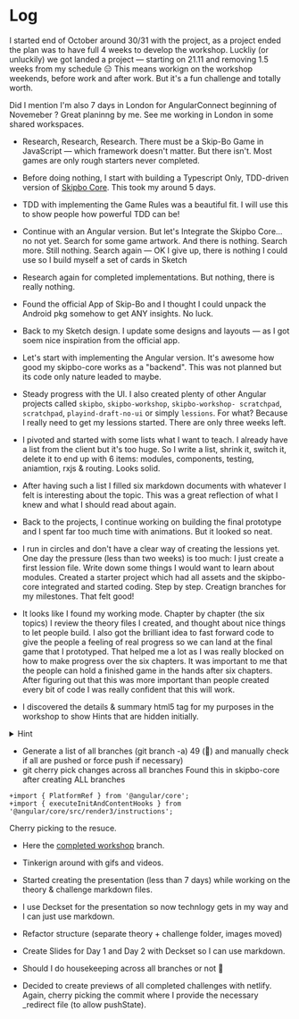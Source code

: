 # Log
I started end of October around 30/31 with the project, as a project ended the plan was to have full 4 weeks to develop the workshop. Luckliy (or unluckily) we got landed a project — starting on 21.11 and removing 1.5 weeks from my schedule 😑 This means workign on the workshop weekends, before work and after work. But it's a fun challenge and totally worth.

Did I mention I'm also 7 days in London for AngularConnect beginning of Novemeber ? Great planinng by me. See me working in London in some shared workspaces.

+ Research, Research, Research. There must be a Skip-Bo Game in JavaScript — which framework doesn't matter. But there isn't. Most games are only rough starters never completed.
+ Before doing nothing, I start with building a Typescript Only, TDD-driven  version of [Skipbo Core](https://github.com/georgiee/skipbo-typescript-jest). This took my around 5 days.
+ TDD with implementing the Game Rules was a beautiful fit. I will use this to show people how powerful TDD can be!
+ Continue with an Angular version. But let's
Integrate the Skipbo Core... no not yet. Search for some game artwork. And there is nothing. Search more. Still nothing. Search again — OK I give up, there is nothing I could use so I build myself a set of cards in Sketch

+ Research again for completed implementations. But nothing, there is really nothing.
+ Found the official App of Skip-Bo and I thought I could unpack the Android pkg somehow to get ANY insights. No luck.
+ Back to my Sketch design. I update some designs and layouts — as I got soem nice inspiration from the official app.
+ Let's start with implementing the Angular version. It's awesome how good my skipbo-core works as a "backend". This was not planned but its code only nature leaded to maybe.
+ Steady progress with the UI. I also created plenty of other Angular projects called `skipbo`, `skipbo-workshop`, `skipbo-workshop- scratchpad`, `scratchpad`, `playind-draft-no-ui` or simply `lessions`. For what? Because I really need to get my lessions started. There are only three weeks left.
+ I pivoted and started with some lists what I want to teach. I already have a list from the client but it's too huge. So I write a list, shrink it, switch it, delete it to end up with 6 items: modules, components, testing, aniamtion, rxjs & routing. Looks solid.
+ After having such a list I filled six markdown documents with whatever I felt is interesting about the topic. This was a great reflection of what I knew and what I should read about again.
+ Back to the projects, I continue working on building the final prototype and I spent far too much time with animations. But it looked so neat.
+ I run in circles and don't have a clear way of creating the lessions yet. One day the pressure (less than two weeks) is too much: I just create a first lession file. Write down some things I would want to learn about modules. Created a starter project which had all assets and the skipbo-core integrated and started coding. Step by step. Creatign branches for my milestones. That felt good!
+ It looks like I found my working mode. Chapter by chapter (the six topics) I review the theory files I created, and thought about nice things to let people build. I also got the brilliant idea to fast forward code to give the people a feeling of real progress so we can land at the final game that I prototyped. That helped me a lot as I was really blocked on how to make progress over the six chapters. It was important to me that the people can hold a finished game in the hands after six chapters. After figuring out that this was more important than people created every bit of code I was really confident that this will work.
+ I discovered the details & summary html5 tag for my purposes in the workshop to show Hints that are hidden initially.
<details>
<summary>Hint</summary>
So cool and useful for workshops 🙌
</details>

+ Generate a list of all branches (git branch -a) 49 (🧐) and manually check if all are pushed or force push if necessary)
+ git cherry pick changes across all branches
Found this in skipbo-core after creating ALL branches

```
+import { PlatformRef } from '@angular/core';
+import { executeInitAndContentHooks } from '@angular/core/src/render3/instructions';
```

Cherry picking to the resuce.
+ Here the [completed workshop](https://skipbo-angular-workshop.netlify.com/game/play) branch.

+ Tinkerign around with gifs and videos.
+ Started creating the presentation (less than 7 days) while working on the theory & challenge markdown files.
+ I use Deckset for the presentation so now technlogy gets in my way and I can just use markdown.
+ Refactor structure (separate theory + challenge folder, images moved)
+ Create Slides for Day 1 and Day 2 with Deckset so I can use markdown.
+ Should I do housekeeping across all branches or not 🤔
+ Decided to create previews of all completed challenges with netlify. Again, cherry picking the commit where I provide the necessary _redirect file (to allow pushState).

